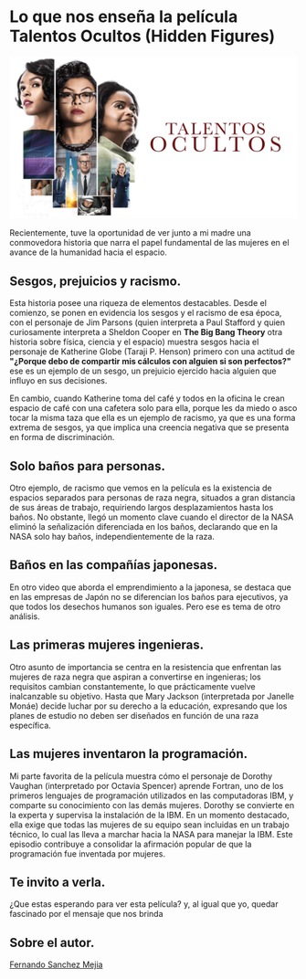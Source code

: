 
# Lo que nos enseña la película Talentos Ocultos (Hidden Figures)

![TalentosOcultos.jpg](TalentosOcultos.jpg "Talentos ocultos")

Recientemente, tuve la oportunidad de ver junto a mi madre una conmovedora historia que narra el papel fundamental de las mujeres en el avance de la humanidad hacia el espacio.

## Sesgos, prejuicios y racismo. 

Esta historia posee una riqueza de elementos destacables. Desde el comienzo, se ponen en evidencia los sesgos y el racismo de esa época, con el personaje de Jim Parsons (quien interpreta a Paul Stafford y quien curiosamente interpreta a Sheldon Cooper en **The Big Bang Theory** otra historia sobre física, ciencia y el espacio) muestra sesgos hacia el personaje de Katherine Globe (Taraji P. Henson) primero con una actitud de **"¿Porque debo de compartir mis cálculos con alguien si son perfectos?"** ese es un ejemplo de un sesgo, un prejuicio ejercido hacia alguien que influyo en sus decisiones. 

En cambio, cuando Katherine toma del café y todos en la oficina le crean espacio de café con una cafetera solo para ella, porque les da miedo o asco tocar la misma taza que ella es un ejemplo de racismo, ya que es una forma extrema de sesgos, ya que implica una creencia negativa que se presenta en forma de discriminación. 


## Solo baños para personas. 


Otro ejemplo, de racismo que vemos en la película es la existencia de espacios separados para personas de raza negra, situados a gran distancia de sus áreas de trabajo, requiriendo largos desplazamientos hasta los baños. No obstante, llegó un momento clave cuando el director de la NASA eliminó la señalización diferenciada en los baños, declarando que en la NASA solo hay baños, independientemente de la raza.

## Baños en las compañías japonesas. 

En otro video que aborda el emprendimiento a la japonesa, se destaca que en las empresas de Japón no se diferencian los baños para ejecutivos, ya que todos los desechos humanos son iguales. Pero ese es tema de otro análisis. 

## Las primeras mujeres ingenieras. 

Otro asunto de importancia se centra en la resistencia que enfrentan las mujeres de raza negra que aspiran a convertirse en ingenieras; los requisitos cambian constantemente, lo que prácticamente vuelve inalcanzable su objetivo. 
Hasta que Mary Jackson (interpretada por Janelle Monáe) decide luchar por su derecho a la educación, expresando que los planes de estudio no deben ser diseñados en función de una raza específica.


## Las mujeres inventaron la programación. 

Mi parte favorita de la película muestra cómo el personaje de Dorothy Vaughan (interpretado por Octavia Spencer) aprende Fortran, uno de los primeros lenguajes de programación utilizados en las computadoras IBM, y comparte su conocimiento con las demás mujeres. Dorothy se convierte en la experta y supervisa la instalación de la IBM. En un momento destacado, ella exige que todas las mujeres de su equipo sean incluidas en un trabajo técnico, lo cual las lleva a marchar hacia la NASA para manejar la IBM. Este episodio contribuye a consolidar la afirmación popular de que la programación fue inventada por mujeres.


## Te invito a verla.

¿Que estas esperando para ver esta película? y, al igual que yo, quedar fascinado por el mensaje que nos brinda

## Sobre el autor.

 <script src="https://platform.linkedin.com/badges/js/profile.js" async defer type="text/javascript"></script>

<div class="badge-base LI-profile-badge" data-locale="es_ES" data-size="large" data-theme="dark" data-type="HORIZONTAL" data-vanity="fernando-sanchez-mejia" data-version="v1"><a class="badge-base__link LI-simple-link" href="https://mx.linkedin.com/in/fernando-sanchez-mejia?trk=profile-badge">Fernando Sanchez Mejia</a></div>



